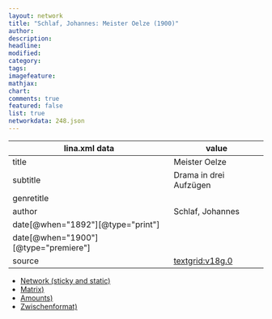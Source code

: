 ```yaml
---
layout: network
title: "Schlaf, Johannes: Meister Oelze (1900)"
author:
description:
headline:
modified:
category:
tags:
imagefeature: 
mathjax: 
chart: 
comments: true
featured: false
list: true
networkdata: 248.json
---
```

lina.xml data  | value
------------- | -------------
title|Meister Oelze
subtitle|Drama in drei Aufzügen
genretitle|
author|Schlaf, Johannes
date[@when="1892"][@type="print"]|
date[@when="1900"][@type="premiere"]|
source|[textgrid:v18g.0](https://textgridlab.org/1.0/tgcrud-public/rest/textgrid:v18g.0/data)



* [Network (sticky and static)](/linas/network248)
* [Matrix)](/linas/matrix248)
* [Amounts)](/linas/amount248)
* [Zwischenformat)](/linas/lina248 )
